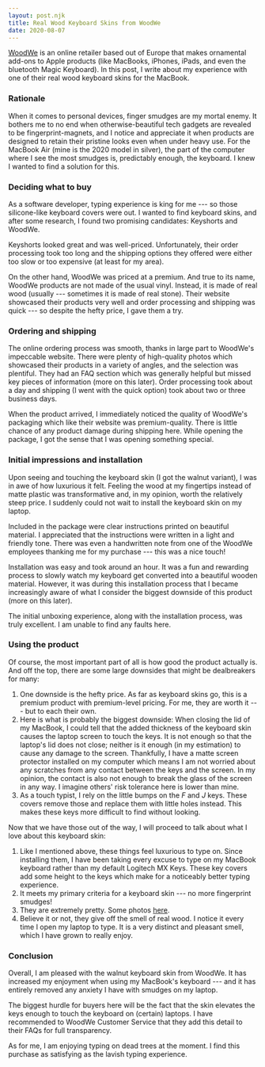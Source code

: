 ```yaml
---
layout: post.njk
title: Real Wood Keyboard Skins from WoodWe
date: 2020-08-07
---
```


[WoodWe](https://woodwe.com) is an online retailer based out of Europe that makes ornamental add-ons to Apple products (like MacBooks, iPhones, iPads, and even the bluetooth Magic Keyboard). In this post, I write about my experience with one of their real wood keyboard skins for the MacBook.

### Rationale

When it comes to personal devices, finger smudges are my mortal enemy. It bothers me to no end when otherwise-beautiful tech gadgets are revealed to be fingerprint-magnets, and I notice and appreciate it when products are designed to retain their pristine looks even when under heavy use. For the MacBook Air (mine is the 2020 model in silver), the part of the computer where I see the most smudges is, predictably enough, the keyboard. I knew I wanted to find a solution for this.

### Deciding what to buy

As a software developer, typing experience is king for me --- so those silicone-like keyboard covers were out. I wanted to find keyboard skins, and after some research, I found two promising candidates: Keyshorts and WoodWe.

Keyshorts looked great and was well-priced. Unfortunately, their order processing took too long and the shipping options they offered were either too slow or too expensive (at least for my area).

On the other hand, WoodWe was priced at a premium. And true to its name, WoodWe products are not made of the usual vinyl. Instead, it is made of real wood (usually --- sometimes it is made of real stone). Their website showcased their products very well and order processing and shipping was quick --- so despite the hefty price, I gave them a try.

### Ordering and shipping

The online ordering process was smooth, thanks in large part to WoodWe's impeccable website. There were plenty of high-quality photos which showcased their products in a variety of angles, and the selection was plentiful. They had an FAQ section which was generally helpful but missed key pieces of information (more on this later). Order processing took about a day and shipping (I went with the quick option) took about two or three business days.

When the product arrived, I immediately noticed the quality of WoodWe's packaging which like their website was premium-quality. There is little chance of any product damage during shipping here. While opening the package, I got the sense that I was opening something special.

### Initial impressions and installation

Upon seeing and touching the keyboard skin (I got the walnut variant), I was in awe of how luxurious it felt. Feeling the wood at my fingertips instead of matte plastic was transformative and, in my opinion, worth the relatively steep price. I suddenly could not wait to install the keyboard skin on my laptop.

Included in the package were clear instructions printed on beautiful material. I appreciated that the instructions were written in a light and friendly tone. There was even a handwritten note from one of the WoodWe employees thanking me for my purchase --- this was a nice touch! 

Installation was easy and took around an hour. It was a fun and rewarding process to slowly watch my keyboard get converted into a beautiful wooden material. However, it was during this installation process that I became increasingly aware of what I consider the biggest downside of this product (more on this later). 

The initial unboxing experience, along with the installation process, was truly excellent. I am unable to find any faults here.

### Using the product

Of course, the most important part of all is how good the product actually is. And off the top, there are some large downsides that might be dealbreakers for many:

1. One downside is the hefty price. As far as keyboard skins go, this is a premium product with premium-level pricing. For me, they are worth it --- but to each their own.
2. Here is what is probably the biggest downside: When closing the lid of my MacBook, I could tell that the added thickness of the keyboard skin causes the laptop screen to touch the keys. It is not enough so that the laptop's lid does not close; neither is it enough (in my estimation) to cause any damage to the screen. Thankfully, I have a matte screen protector installed on my computer which means I am not worried about any scratches from any contact between the keys and the screen. In my opinion, the contact is also not enough to break the glass of the screen in any way. I imagine others' risk tolerance here is lower than mine.
3. As a touch typist, I rely on the little bumps on the *F* and *J* keys. These covers remove those and replace them with little holes instead. This makes these keys more difficult to find without looking.

Now that we have those out of the way, I will proceed to talk about what I love about this keyboard skin:

1. Like I mentioned above, these things feel luxurious to type on. Since installing them, I have been taking every excuse to type on my MacBook keyboard rather than my default Logitech MX Keys. These key covers add some height to the keys which make for a noticeably better typing experience.
2. It meets my primary criteria for a keyboard skin --- no more fingerprint smudges!
3. They are extremely pretty. Some photos [here](https://imgur.com/a/tKBK4m4).
4. Believe it or not, they give off the smell of real wood. I notice it every time I open my laptop to type. It is a very distinct and pleasant smell, which I have grown to really enjoy.

### Conclusion

Overall, I am pleased with the walnut keyboard skin from WoodWe. It has increased my enjoyment when using my MacBook's keyboard --- and it has entirely removed any anxiety I have with smudges on my laptop.

The biggest hurdle for buyers here will be the fact that the skin elevates the keys enough to touch the keyboard on (certain) laptops. I have recommended to WoodWe Customer Service that they add this detail to their FAQs for full transparency.

As for me, I am enjoying typing on dead trees at the moment. I find this purchase as satisfying as the lavish typing experience.